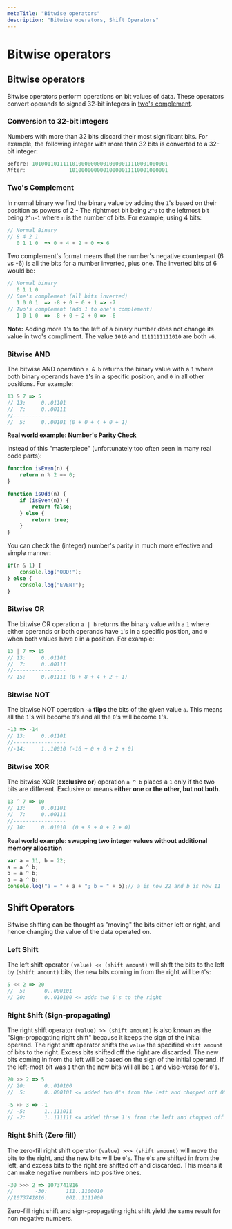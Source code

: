 ```yaml
---
metaTitle: "Bitwise operators"
description: "Bitwise operators, Shift Operators"
---
```


# Bitwise operators



## Bitwise operators


Bitwise operators perform operations on bit values of data. These operators convert  operands to signed 32-bit integers in [two's complement](http://stackoverflow.com/questions/1049722/what-is-2s-complement).

### Conversion to 32-bit integers

Numbers with more than 32 bits discard their most significant bits. For example, the following integer with more than 32 bits is converted to a 32-bit integer:

```js
Before: 10100110111110100000000010000011110001000001
After:              10100000000010000011110001000001

```

### Two's Complement

In normal binary we find the binary value by adding the `1`'s based on their position as powers of 2 - The rightmost bit being `2^0` to the leftmost bit being `2^n-1` where `n` is the number of bits. For example, using 4 bits:

```js
// Normal Binary
// 8 4 2 1
   0 1 1 0  => 0 + 4 + 2 + 0 => 6

```

Two complement's format means that the number's negative counterpart (6 vs -6) is all the bits for a number inverted, plus one. The inverted bits of 6 would be:

```js
// Normal binary
   0 1 1 0
// One's complement (all bits inverted)
   1 0 0 1  => -8 + 0 + 0 + 1 => -7
// Two's complement (add 1 to one's complement)
   1 0 1 0  => -8 + 0 + 2 + 0 => -6

```

**Note:** Adding more `1`'s to the left of a binary number does not change its value in two's compliment. The value `1010` and `1111111111010` are both `-6`.

### Bitwise AND

The bitwise AND operation `a & b` returns the binary value with a `1` where both binary operands have `1`'s in a specific position, and `0` in all other positions. For example:

```js
13 & 7 => 5
// 13:     0..01101
//  7:     0..00111
//-----------------
//  5:     0..00101 (0 + 0 + 4 + 0 + 1)

```

**Real world example: Number's Parity Check**

Instead of this "masterpiece" (unfortunately too often seen in many real code parts):

```js
function isEven(n) {
    return n % 2 == 0;
}

function isOdd(n) {
    if (isEven(n)) {
        return false;
    } else {
        return true;
    }
}

```

You can check the (integer) number's parity in much more effective and simple manner:

```js
if(n & 1) {
    console.log("ODD!");
} else {
    console.log("EVEN!");
}

```

### Bitwise OR

The bitwise OR operation `a | b` returns the binary value with a `1` where either operands or both operands have `1`'s in a specific position, and `0` when both values have `0` in a position. For example:

```js
13 | 7 => 15
// 13:     0..01101
//  7:     0..00111
//-----------------
// 15:     0..01111 (0 + 8 + 4 + 2 + 1)  

```

### Bitwise NOT

The bitwise NOT operation `~a` **flips** the bits of the given value `a`. This means all the `1`'s will become `0`'s and all the `0`'s will become `1`'s.

```js
~13 => -14
// 13:     0..01101
//-----------------
//-14:     1..10010 (-16 + 0 + 0 + 2 + 0)

```

### Bitwise XOR

The bitwise XOR (**exclusive or**) operation `a ^ b` places a `1` only if the two bits are different. Exclusive or means **either one or the other, but not both**.

```js
13 ^ 7 => 10
// 13:     0..01101
//  7:     0..00111
//-----------------
// 10:     0..01010  (0 + 8 + 0 + 2 + 0)

```

**Real world example: swapping two integer values without additional memory allocation**

```js
var a = 11, b = 22;
a = a ^ b;
b = a ^ b;
a = a ^ b;
console.log("a = " + a + "; b = " + b);// a is now 22 and b is now 11

```



## Shift Operators


Bitwise shifting can be thought as "moving" the bits either left or right, and hence changing the value of the data operated on.

### Left Shift

The left shift operator `(value) << (shift amount)` will shift the bits to the left by `(shift amount)` bits; the new bits coming in from the right will be `0`'s:

```js
5 << 2 => 20
//  5:      0..000101
// 20:      0..010100 <= adds two 0's to the right

```

### Right Shift (**Sign-propagating**)

The right shift operator `(value) >> (shift amount)` is also known as the "Sign-propagating right shift" because it keeps the sign of the initial operand. The right shift operator shifts the `value` the specified `shift amount` of bits to the right. Excess bits shifted off the right are discarded. The new bits coming in from the left will be based on the sign of the initial operand. If the left-most bit was `1` then the new bits will all be `1` and vise-versa for `0`'s.

```js
20 >> 2 => 5
// 20:      0..010100
//  5:      0..000101 <= added two 0's from the left and chopped off 00 from the right

-5 >> 3 => -1
// -5:      1..111011
// -2:      1..111111 <= added three 1's from the left and chopped off 011 from the right

```

### Right Shift (**Zero fill**)

The zero-fill right shift operator `(value) >>> (shift amount)` will move the bits to the right, and the new bits will be `0`'s. The `0`'s are shifted in from the left, and excess bits to the right are shifted off and discarded. This means it can make negative numbers into positive ones.

```js
-30 >>> 2 => 1073741816
//       -30:      111..1100010
//1073741816:      001..1111000

```

Zero-fill right shift and sign-propagating right shift yield the same result for non negative numbers.

